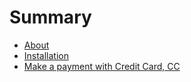 # Summary

* [About](README.md)
* [Installation](chapter1.md)
* [Make a payment with Credit Card, CC](make_a_payment_with_credit_card,_cc.md)

